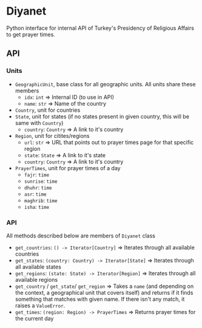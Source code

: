 # Diyanet

Python interface for internal API of Turkey's Presidency of Religious
Affairs to get prayer times.

## API
### Units
- `GeographicUnit`, base class for all geographic units. All units share these members
    * `idx`: `int` => Internal ID (to use in API)
    * `name`: `str` => Name of the country
- `Country`, unit for countries
- `State`, unit for states (if no states present in given country, this will be same with `Country`)
    * `country`: `Country` => A link to it's country
- `Region`, unit for citites/regions
    * `url`: `str` => URL that points out to prayer times page for that specific region
    * `state`: `State` => A link to it's state
    * `country`: `Country` => A link to it's country
- `PrayerTimes`, unit for prayer times of a day
    * `fajr`: `time`
    * `sunrise`: `time`
    * `dhuhr`: `time`
    * `asr`: `time`
    * `maghrib`: `time`
    * `isha`: `time`

### API
All methods described below are members of `Diyanet` class
- `get_countries`: `() -> Iterator[Country]` => Iterates through all available countries
- `get_states`: `(country: Country) -> Iterator[State]` => Iterates through all available states
- `get_regions`: `(state: State) -> Iterator[Region]` => Iterates through all available regions
- `get_country` / `get_state`/ `get_region` => Takes a `name` (and depending on the context, a geographical unit that covers itself) and returns if it finds something that matches with given name. If there isn't any match, it raises a `ValueError`.
- `get_times`: `(region: Region) -> PrayerTimes` => Returns prayer times for the current day
